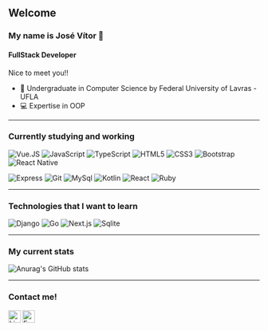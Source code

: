 ## Welcome
### My name is José Vítor 👋
#### FullStack Developer

Nice to meet you!!

* 🏢 Undergraduate in Computer Science by Federal University of Lavras - UFLA
* 💻 Expertise in OOP

---
### Currently studying and working
![Vue.JS](https://img.shields.io/badge/-Vue.js-555555?style=flat&logo=vue.js)
![JavaScript](https://img.shields.io/badge/-JavaScript-555555?style=flat&logo=javascript)
![TypeScript](https://img.shields.io/badge/-TypeScript-555555?style=flat&logo=typescript)
![HTML5](https://img.shields.io/badge/-HTML5-555555?style=flat&logo=html5)
![CSS3](https://img.shields.io/badge/-CSS-555555?style=flat&logo=CSS3)
![Bootstrap](https://img.shields.io/badge/-Bootstrap-555555?style=flat&logo=bootstrap)
![React Native](https://img.shields.io/badge/-React%20Native-555555?style=flat&logo=react)

![Express](https://img.shields.io/badge/-ExpressJS-555555?style=flat&logo=express)
![Git](https://img.shields.io/badge/-Git-555555?style=flat&logo=git)
![MySql](https://img.shields.io/badge/-MySql-555555?style=flat&logo=mySql)
![Kotlin](https://img.shields.io/badge/-Kotlin-555555?style=flat&logo=kotlin)
![React](https://img.shields.io/badge/-React-555555?style=flat&logo=react)
![Ruby](https://img.shields.io/badge/-Ruby-555555?style=flat&logo=ruby)
  
---
### Technologies that I want to learn
![Django](https://img.shields.io/badge/-Django-555555?style=flat&logo=django)
![Go](https://img.shields.io/badge/-Go-555555?style=flat&logo=go)
![Next.js](https://img.shields.io/badge/-Next.js-555555?style=flat&logo=next.js)
![Sqlite](https://img.shields.io/badge/-Sqlite-555555?style=flat&logo=sqlite)

---
### My current stats
![Anurag's GitHub stats](https://github-readme-stats.vercel.app/api?username=josev-marques&show_icons=true&theme=dracula)


---
### Contact me!
<a target="_blank" href="https://www.linkedin.com/in/josevmarques/">
  <img align="left" alt="LinkedIn" width="25px" src="https://logospng.org/download/linkedin/logo-linkedin-icon-2048.png" /> </a>
   
<a target="_blank" href="mailto:josev.marques01@gmail.com">
  <img align="left" alt="Email" width="25px" src="https://logodownload.org/wp-content/uploads/2018/03/gmail-logo-2-1.png" />
</a>
  
